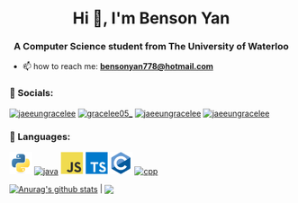 <h1 align="center">Hi 👋, I'm Benson Yan</h1>
<h3 align="center">A Computer Science student from The University of Waterloo</h3>

- 📫 how to reach me: **bensonyan778@hotmail.com**

<h3 align="left">🤳 Socials:</h3>
<p align="left">
<a href="https://www.linkedin.com/in/benson-yan-622413201/" target="blank"><img align="center" src="https://raw.githubusercontent.com/rahuldkjain/github-profile-readme-generator/master/src/images/icons/Social/linked-in-alt.svg" alt="jaeeungracelee" height="30" width="40" /></a>
<a href="https://www.instagram.com/1800_benson/" target="blank"><img align="center" src="https://raw.githubusercontent.com/rahuldkjain/github-profile-readme-generator/master/src/images/icons/Social/instagram.svg" alt="gracelee05_" height="30" width="40" /></a>
<a href="https://leetcode.com/u/chemson2005/" target="blank"><img align="center" src="https://raw.githubusercontent.com/rahuldkjain/github-profile-readme-generator/master/src/images/icons/Social/leet-code.svg" alt="jaeeungracelee" height="30" width="40" /></a>
<a href="https://www.kaggle.com/chemson" target="_blank"><img align="center" src="https://raw.githubusercontent.com/rahuldkjain/github-profile-readme-generator/master/src/images/icons/Social/kaggle.svg" alt="jaeeungracelee" height="30" width="40" /></a>
</p>

<h3 align="left">🤟 Languages:</h3>

<p align="left"> 
  
<a href="https://www.python.org" target="_blank" rel="noreferrer"><img src="https://raw.githubusercontent.com/devicons/devicon/master/icons/python/python-original.svg" alt="python" width="40" height="40"/></a>
<a href="https://www.java.com/en/" target="_blank" rel="noreferrer"><img src="https://www.vectorlogo.zone/logos/java/java-icon.svg" alt="java" width="40" height="40"/></a>
<a href="https://developer.mozilla.org/en-US/docs/Web/JavaScript" target="_blank" rel="noreferrer"><img src="https://raw.githubusercontent.com/devicons/devicon/master/icons/javascript/javascript-original.svg" alt="javascript" width="40" height="40"/></a>
<a href="https://www.typescriptlang.org/" target="_blank" rel="noreferrer"><img src="https://raw.githubusercontent.com/devicons/devicon/master/icons/typescript/typescript-original.svg" alt="typescript" width="40" height="40"/></a> 
<a href="https://www.cprogramming.com/" target="_blank" rel="noreferrer"><img src="https://raw.githubusercontent.com/devicons/devicon/master/icons/c/c-original.svg" alt="c" width="40" height="40"/></a> 
<a href="https://cplusplus.com/" target="_blank" rel="noreferrer"><img src="https://www.vectorlogo.zone/logos/isocpp/isocpp-icon.svg" alt="cpp" width="40" height="40"/></a> 

</p>

<a href="https://github.com/anuraghazra/github-readme-stats"><img align="center" src="https://github-readme-stats.vercel.app/api?username=Ch3mson&theme=dracula&show_icons=true&include_all_commits=true&hide_border=true" alt="Anurag's github stats" /></a> | <a href="https://github.com/anuraghazra/github-readme-stats"><img align="center" src="https://github-readme-stats.vercel.app/api/top-langs/?username=Ch3mson&layout=compact&theme=dracula&hide_border=true"/></a>
